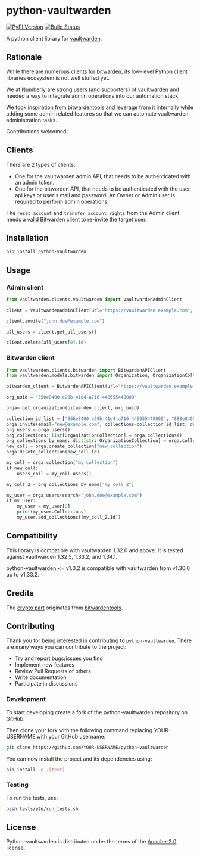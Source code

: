 # python-vaultwarden

[![PyPI Version][pypi-v-image]][pypi-v-link]
[![Build Status][GHAction-image]][GHAction-link]

A python client library for [vaultwarden](https://github.com/dani-garcia/vaultwarden).

## Rationale

While there are numerous [clients for bitwarden](https://bitwarden.com/download/), its low-level Python client libraries ecosystem is not well stuffed yet.

We at [Numberly](https://numberly.com) are strong users (and supporters) of [vaultwarden](https://github.com/dani-garcia/vaultwarden) and needed a way to integrate admin operations into our automation stack.

We took inspiration from [bitwardentools](https://github.com/corpusops/bitwardentools) and leverage from it internally while adding some admin related features so that we can automate vaultwarden administration tasks.

Contributions welcomed!

## Clients

There are 2 types of clients:

- One for the vaultwarden admin API, that needs to be authenticated with an admin token.
- One for the bitwarden API, that needs to be authenticated with the user api keys or user's mail and password. An Owner or Admin user is required to perform admin operations.

The `reset_account` and `transfer_account_rights` from the Admin client needs a valid Bitwarden client to re-invite the
target user.

## Installation
```bash
pip install python-vaultwarden
```
## Usage

### Admin client

```python
from vaultwarden.clients.vaultwarden import VaultwardenAdminClient

client = VaultwardenAdminClient(url="https://vaultwarden.example.com", admin_secret_token="admin_token")

client.invite("john.doe@example.com")

all_users = client.get_all_users()

client.delete(all_users[0].id)

```

### Bitwarden client

```python
from vaultwarden.clients.bitwarden import BitwardenAPIClient
from vaultwarden.models.bitwarden import Organization, OrganizationCollection, get_organization

bitwarden_client = BitwardenAPIClient(url="https://vaultwarden.example.com", email="admin@example", password="admin_password", client_id="client_id", client_secret="client_secret")

org_uuid = "550e8400-e29b-41d4-a716-446655440000"

orga= get_organization(bitwarden_client, org_uuid)

collection_id_list = ["666e8400-e29b-41d4-a716-446655440000", "888e8400-e29b-41d4-a716-446655440000", "770e8400-e29b-41d4-a716-446655440000" ]
orga.invite(email="new@example.com", collections=collection_id_list, default_readonly=True, default_hide_passwords=True)
org_users = orga.users()
org_collections: list[OrganizationCollection] = orga.collections()
org_collections_by_name: dict[str: OrganizationCollection] = orga.collections(as_dict=True)
new_coll = orga.create_collection("new_collection")
orga.delete_collection(new_coll.Id)

my_coll = orga.collection("my_collection")
if new_coll:
    users_coll = my_coll.users()

my_coll_2 = org_collections_by_name["my_coll_2"]

my_user = orga.users(search="john.doe@example.com")
if my_user:
    my_user = my_user[0]
    print(my_user.Collections)
    my_user.add_collections([my_coll_2.Id])

```

## Compatibility

This library is compatible with vaultwarden 1.32.0 and above.
It is tested against vaultwarden 1.32.5, 1.33.2, and 1.34.1.

python-vaultwarden <= v1.0.2 is compatible with vaultwarden from v1.30.0 up to v1.33.2.

## Credits

The [crypto part](src/vaultwarden/utils/crypto.py) originates from [bitwardentools](https://github.com/corpusops/bitwardentools).


<!-- Badges -->

[pypi-v-image]: https://img.shields.io/pypi/v/python-vaultwarden.svg

[pypi-v-link]: https://pypi.org/project/python-vaultwarden/

[GHAction-image]: https://github.com/numberly/python-vaultwarden/workflows/CI/badge.svg?branch=main&event=push

[GHAction-link]: https://github.com/numberly/python-vaultwarden/actions?query=event%3Apush+branch%3Amain
<!-- Links -->


## Contributing
Thank you for being interested in contributing to `python-vaultwarden`. There are many ways you can contribute to the project:
  - Try and report bugs/issues you find
  - Implement new features
  - Review Pull Requests of others
  - Write documentation
  - Participate in discussions

### Development
To start developing create a fork of the python-vaultwarden repository on GitHub.

Then clone your fork with the following command replacing YOUR-USERNAME with your GitHub username:

```bash
git clone https://github.com/YOUR-USERNAME/python-vaultwarden
```

You can now install the project and its dependencies using:
```bash
pip install -e .[test]
```
### Testing
To run the tests, use:

```bash
bash tests/e2e/run_tests.sh
```

## License

Python-vaultwarden is distributed under the terms of the [Apache-2.0](https://spdx.org/licenses/Apache-2.0.html) license.
